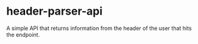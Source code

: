 # header-parser-api
A simple API that returns information from the header of the user that hits the endpoint.
